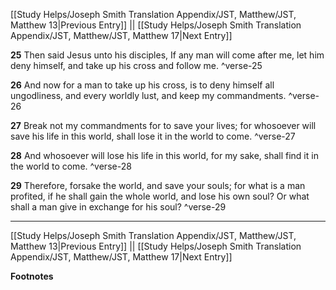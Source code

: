 [[Study Helps/Joseph Smith Translation Appendix/JST, Matthew/JST, Matthew 13|Previous Entry]]  ||  [[Study Helps/Joseph Smith Translation Appendix/JST, Matthew/JST, Matthew 17|Next Entry]]

**25**  Then said Jesus unto his disciples, If any man will come after me, let him deny himself, and take up his cross and follow me. ^verse-25

**26**  And now for a man to take up his cross, is to deny himself all ungodliness, and every worldly lust, and keep my commandments. ^verse-26

**27**  Break not my commandments for to save your lives; for whosoever will save his life in this world, shall lose it in the world to come. ^verse-27

**28**  And whosoever will lose his life in this world, for my sake, shall find it in the world to come. ^verse-28

**29**  Therefore, forsake the world, and save your souls; for what is a man profited, if he shall gain the whole world, and lose his own soul? Or what shall a man give in exchange for his soul? ^verse-29


---
[[Study Helps/Joseph Smith Translation Appendix/JST, Matthew/JST, Matthew 13|Previous Entry]]  ||  [[Study Helps/Joseph Smith Translation Appendix/JST, Matthew/JST, Matthew 17|Next Entry]]


**Footnotes**
